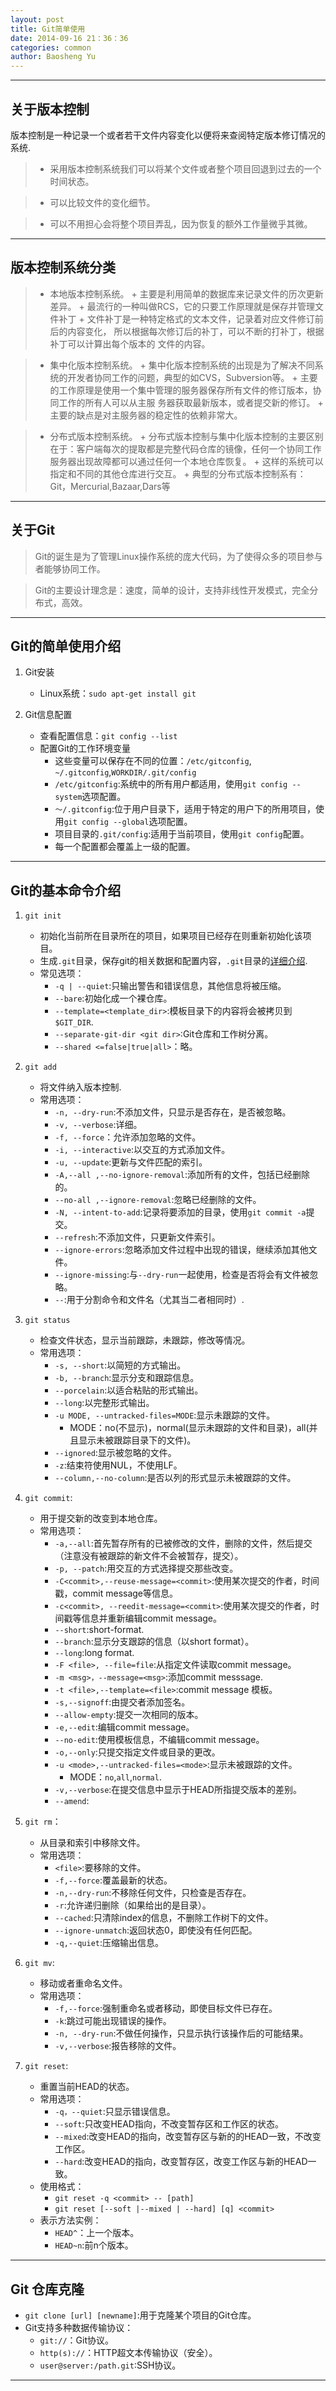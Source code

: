 ```yaml
---
layout: post
title: Git简单使用
date: 2014-09-16 21：36：36
categories: common
author: Baosheng Yu
---
```




-------------------------------

## 关于版本控制

版本控制是一种记录一个或者若干文件内容变化以便将来查阅特定版本修订情况的系统.

>   + 采用版本控制系统我们可以将某个文件或者整个项目回退到过去的一个时间状态。

>   + 可以比较文件的变化细节。

>   + 可以不用担心会将整个项目弄乱，因为恢复的额外工作量微乎其微。

--------------------------------

## 版本控制系统分类

>  + 本地版本控制系统。
      + 主要是利用简单的数据库来记录文件的历次更新差异。
      + 最流行的一种叫做RCS，它的只要工作原理就是保存并管理文件补丁
      + 文件补丁是一种特定格式的文本文件，记录着对应文件修订前后的内容变化，
      	所以根据每次修订后的补丁，可以不断的打补丁，根据补丁可以计算出每个版本的
	文件的内容。

>   + 集中化版本控制系统。 
      + 集中化版本控制系统的出现是为了解决不同系统的开发者协同工作的问题，典型的如CVS，Subversion等。
      + 主要的工作原理是使用一个集中管理的服务器保存所有文件的修订版本，协同工作的所有人可以从主服
      	务器获取最新版本，或者提交新的修订。
      + 主要的缺点是对主服务器的稳定性的依赖非常大。

>   + 分布式版本控制系统。
      + 分布式版本控制与集中化版本控制的主要区别在于：客户端每次的提取都是完整代码仓库的镜像，任何一个协同工作
	服务器出现故障都可以通过任何一个本地仓库恢复。
      + 这样的系统可以指定和不同的其他仓库进行交互。
      + 典型的分布式版本控制系有：Git，Mercurial,Bazaar,Dars等

------------------------------

## 关于Git

> Git的诞生是为了管理Linux操作系统的庞大代码，为了使得众多的项目参与者能够协同工作。

> Git的主要设计理念是：速度，简单的设计，支持非线性开发模式，完全分布式，高效。

--------------------------------

##  Git的简单使用介绍

1. Git安装
   + Linux系统：`sudo apt-get install git`

2. Git信息配置
   + 查看配置信息：`git config --list`
   + 配置Git的工作环境变量
     + 这些变量可以保存在不同的位置：`/etc/gitconfig`, `~/.gitconfig`,`WORKDIR/.git/config`
     + `/etc/gitconfig`:系统中的所有用户都适用，使用`git config --system`选项配置。
     + `～/.gitconfig`:位于用户目录下，适用于特定的用户下的所用项目，使用`git config --global`选项配置。
     + 项目目录的`.git/config`:适用于当前项目，使用`git config`配置。
     + 每一个配置都会覆盖上一级的配置。


-----------------------------------------------

## Git的基本命令介绍
   
1. `git init`
    + 初始化当前所在目录所在的项目，如果项目已经存在则重新初始化该项目。
    + 生成`.git`目录，保存git的相关数据和配置内容，`.git`目录的[详细介绍]().
    + 常见选项：
      + `-q | --quiet`:只输出警告和错误信息，其他信息将被压缩。
      + `--bare`:初始化成一个裸仓库。
      + `--template=<template_dir>`:模板目录下的内容将会被拷贝到`$GIT_DIR`.
      + `--separate-git-dir <git dir>`:Git仓库和工作树分离。
      + `--shared <=false|true|all>`：略。

2. `git add`
   + 将文件纳入版本控制.
   + 常用选项：
     + `-n, --dry-run`:不添加文件，只显示是否存在，是否被忽略。
     + `-v, --verbose`:详细。
     + `-f, --force`：允许添加忽略的文件。
     + `-i, --interactive`:以交互的方式添加文件。
     + `-u, --update`:更新与文件匹配的索引。
     + `-A,--all ,--no-ignore-removal`:添加所有的文件，包括已经删除的。
     + `--no-all ,--ignore-removal`:忽略已经删除的文件。
     + `-N, --intent-to-add`:记录将要添加的目录，使用`git commit -a`提交。
     + `--refresh`:不添加文件，只更新文件索引。
     + `--ignore-errors`:忽略添加文件过程中出现的错误，继续添加其他文件。
     + `--ignore-missing`:与`--dry-run`一起使用，检查是否将会有文件被忽略。
     + `--`:用于分割命令和文件名（尤其当二者相同时）.

3. `git status `
   + 检查文件状态，显示当前跟踪，未跟踪，修改等情况。
   + 常用选项：
     + `-s, --short`:以简短的方式输出。
     + `-b, --branch`:显示分支和跟踪信息。
     + `--porcelain`:以适合粘贴的形式输出。
     + `--long`:以完整形式输出。
     + `-u MODE, --untracked-files=MODE`:显示未跟踪的文件。
       + MODE：no(不显示)，normal(显示未跟踪的文件和目录)，all(并且显示未被跟踪目录下的文件)。
     + `--ignored`:显示被忽略的文件。
     + `-z`:结束符使用NUL，不使用LF。
     + `--column,--no-column`:是否以列的形式显示未被跟踪的文件。

4. `git commit`:
   + 用于提交新的改变到本地仓库。
   + 常用选项：
     + `-a,--all`:首先暂存所有的已被修改的文件，删除的文件，然后提交（注意没有被跟踪的新文件不会被暂存，提交）。
     + `-p, --patch`:用交互的方式选择提交那些改变。
     + `-C<commit>,--reuse-message=<commit>`:使用某次提交的作者，时间戳，commit message等信息。
     + `-c<commit>, --reedit-message=<commit>`:使用某次提交的作者，时间戳等信息并重新编辑commit message。
     + `--short`:short-format.
     + `--branch`:显示分支跟踪的信息（以short format）。
     + `--long`:long format.
     + `-F <file>, --file=file`:从指定文件读取commit message。
     + `-m <msg>，--message=<msg>`:添加commit messsage.
     + `-t <file>,--template=<file>`:commit message 模板。
     + `-s,--signoff`:由提交者添加签名。
     + `--allow-empty`:提交一次相同的版本。
     + `-e,--edit`:编辑commit message。
     + `--no-edit`:使用模板信息，不编辑commit message。
     + `-o,--only`:只提交指定文件或目录的更改。
     + `-u <mode>,--untracked-files=<mode>`:显示未被跟踪的文件。
       + MODE：`no`,`all`,`normal`.
     + `-v,--verbose`:在提交信息中显示于HEAD所指提交版本的差别。
     + `--amend`:

5. `git rm`：
   + 从目录和索引中移除文件。
   + 常用选项：
     + `<file>`:要移除的文件。
     + `-f,--force`:覆盖最新的状态。
     + `-n,--dry-run`:不移除任何文件，只检查是否存在。
     + `-r`:允许递归删除（如果给出的是目录）。
     + `--cached`:只清除index的信息，不删除工作树下的文件。
     + `--ignore-unmatch`:返回状态0，即使没有任何匹配。
     + `-q,--quiet`:压缩输出信息。

6. `git mv`:
   + 移动或者重命名文件。
   + 常用选项：
     + `-f,--force`:强制重命名或者移动，即使目标文件已存在。
     + `-k`:跳过可能出现错误的操作。
     + `-n, --dry-run`:不做任何操作，只显示执行该操作后的可能结果。
     + `-v,--verbose`:报告移除的文件。

7. `git reset`:
   + 重置当前HEAD的状态。
   + 常用选项：
     + `-q，--quiet`:只显示错误信息。
     + `--soft`:只改变HEAD指向，不改变暂存区和工作区的状态。
     + `--mixed`:改变HEAD的指向，改变暂存区与新的的HEAD一致，不改变工作区。
     + `--hard`:改变HEAD的指向，改变暂存区，改变工作区与新的HEAD一致。
   + 使用格式：	
     + `git reset -q <commit> -- [path]`
     + `git reset [--soft |--mixed | --hard] [q] <commit>`
   + 表示方法实例：
     + `HEAD^`：上一个版本。
     + `HEAD~n`:前n个版本。	
     

--------------------------------------------------

## Git 仓库克隆

+ `git clone [url] [newname]`:用于克隆某个项目的Git仓库。
+ Git支持多种数据传输协议：
  + `git://`：Git协议。
  + `http(s)://`：HTTP超文本传输协议（安全）。
  + `user@server:/path.git`:SSH协议。
	
------------------------------------------------

